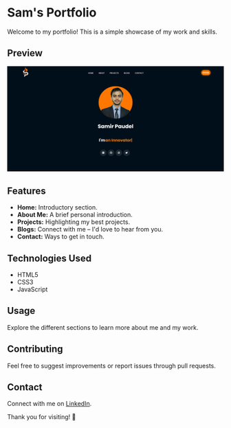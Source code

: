 # Sam's Portfolio

Welcome to my portfolio! This is a simple showcase of my work and skills.

## Preview
![Portfolio Preview](assets/pcpreview.png)

## Features
- **Home:** Introductory section.
- **About Me:** A brief personal introduction.
- **Projects:** Highlighting my best projects.
- **Blogs:** Connect with me – I'd love to hear from you.
- **Contact:** Ways to get in touch.

## Technologies Used
- HTML5
- CSS3
- JavaScript

## Usage
Explore the different sections to learn more about me and my work.

## Contributing
Feel free to suggest improvements or report issues through pull requests.

## Contact
Connect with me on [LinkedIn](https://www.linkedin.com/in/sampdl).

Thank you for visiting! 🚀

